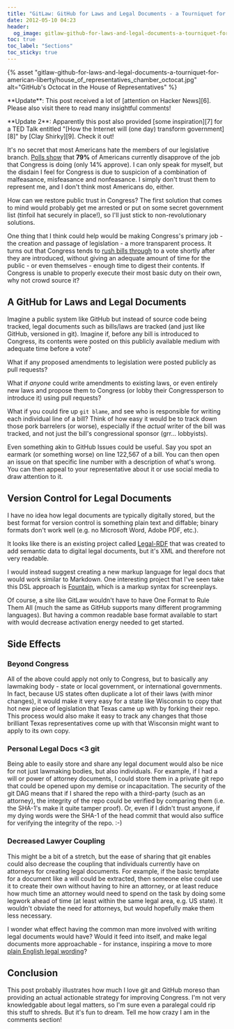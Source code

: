 ```yaml
---
title: "GitLaw: GitHub for Laws and Legal Documents - a Tourniquet for American Liberty"
date: 2012-05-10 04:23
header:
  og_image: gitlaw-github-for-laws-and-legal-documents-a-tourniquet-for-american-liberty/house_of_representatives_chamber_octocat.jpg
toc: true
toc_label: "Sections"
toc_sticky: true
---
```


{% asset "gitlaw-github-for-laws-and-legal-documents-a-tourniquet-for-american-liberty/house_of_representatives_chamber_octocat.jpg" alt="GitHub's Octocat in the House of Representatives" %}

<p class="notice--primary" markdown="1">
**Update**: This post received a lot of [attention on Hacker News][6]. Please
also visit there to read many insightful comments!
</p>

<p class="notice--primary" markdown="1">
**Update 2**: Apparently this post also provided [some inspiration][7] for a
TED Talk entitled "[How the Internet will (one day) transform government][8]" by
[Clay Shirky][9]. Check it out!
</p>

It's no secret that most Americans hate the members of our legislative branch.
[Polls show][1] that **79%** of Americans currently disapprove of the job that
Congress is doing (only 14% approve).  I can only speak for myself,
but the disdain I feel for Congress is due to suspicion of a combination of
malfeasance, misfeasance and nonfeasance.  I simply don't trust them to
represent me, and I don't think most Americans do, either.

How can we restore public trust in Congress?  The first solution that comes to
mind would probably get me arrested or put on some secret government list
(tinfoil hat securely in place!), so I'll just stick to non-revolutionary
solutions.

One thing that I think could help would be making Congress's primary job - the
creation and passage of legislation - a more transparent process.  It turns out
that Congress tends to [rush bills through][2] to a vote shortly after they are
introduced, without giving an adequate amount of time for the public - or even
themselves - enough time to digest their contents.  If Congress is unable to
properly execute their most basic duty on their own, why not crowd source it?

## A GitHub for Laws and Legal Documents

Imagine a public system like GitHub but instead of source code being tracked,
legal documents such as bills/laws are tracked (and just like GitHub, versioned
in git). Imagine if, before any bill is introduced to Congress, its contents
were posted on this publicly available medium with adequate time before a vote?

What if any proposed amendments to legislation were posted publicly as pull
requests?

What if *anyone* could write amendments to existing laws, or even entirely
new laws and propose them to Congress (or lobby their Congressperson to
introduce it) using pull requests?

What if you could fire up `git blame`, and see who is responsible for writing
each individual line of a bill?  Think of how easy it would be to track down
those pork barrelers (or worse), especially if the *actual* writer of the bill
was tracked, and not just the bill's congressional sponsor (grr... lobbyists).

Even something akin to GitHub Issues could be useful.  Say you spot an earmark
(or something worse) on line 122,567 of a bill.  You can then open an issue on
that specific line number with a description of what's wrong.  You can then
appeal to your representative about it or use social media to draw attention
to it.

## Version Control for Legal Documents

I have no idea how legal documents are typically digitally stored, but the
best format for version control is something plain text and diffable;
binary formats don't work well (e.g. no Microsoft Word, Adobe PDF, etc.).

It looks like there is an existing project called [Legal-RDF][3] that was
created to add semantic data to digital legal documents, but it's XML and
therefore not very readable.

I would instead suggest creating a new markup language for legal docs that
would work similar to Markdown. One interesting project that I've seen take
this DSL approach is [Fountain][4], which is a markup syntax for screenplays.

Of course, a site like GitLaw wouldn't have to have One Format to Rule Them
All (much the same as GitHub supports many different programming languages).
But having a common readable base format available to start with would
decrease activation energy needed to get started.

## Side Effects

### Beyond Congress

All of the above could apply not only to Congress, but to basically any
lawmaking body - state or local government, or international governments. In
fact, because US states often duplicate a lot of their laws (with minor
changes), it would make it very easy for a state like Wisconsin to copy that
hot new piece of legislation that Texas came up with by forking their repo.
This process would also make it easy to track any changes that those brilliant
Texas representatives come up with that Wisconsin might want to apply to its
own copy.

### Personal Legal Docs <3 git

Being able to easily store and share any legal document would also be nice for
not just lawmaking bodies, but also individuals. For example, if I had a will
or power of attorney documents, I could store them in a private git repo that
could be opened upon my demise or incapacitation. The security of the git DAG
means that if I shared the repo with a third-party (such as an attorney), the
integrity of the repo could be verified by comparing them (i.e. the SHA-1's
make it quite tamper proof). Or, even if I didn't trust anyone, if my dying
words were the SHA-1 of the head commit that would also suffice for verifying
the integrity of the repo. :-)

### Decreased Lawyer Coupling

This might be a bit of a stretch, but the ease of sharing that git enables
could also decrease the coupling that individuals currently have on attorneys
for creating legal documents.  For example, if the basic template for a
document like a will could be extracted, then someone else could use it
to create their own without having to hire an attorney, or at least reduce
how much time an attorney would need to spend on the task by doing some
legwork ahead of time (at least within the same legal area, e.g. US state).
It wouldn't obviate the need for attorneys, but would hopefully make them
less necessary.

I wonder what effect having the common man more involved with writing legal
documents would have?  Would it feed into itself, and make legal documents
more approachable - for instance, inspiring a move to more
[plain English legal wording][5]?

## Conclusion

This post probably illustrates how much I love git and GitHub moreso than
providing an actual actionable strategy for improving Congress.  I'm not
very knowledgable about legal matters, so I'm sure even a paralegal could
rip this stuff to shreds.  But it's fun to dream.  Tell me how crazy I am
in the comments section!

[1]: http://www.realclearpolitics.com/epolls/other/congressional_job_approval-903.html
[2]: http://readthebill.org/rushed/
[3]: http://www.hypergrove.com/legalrdf.org/LegalMarkup.html
[4]: http://fountain.io/
[5]: http://www.amazon.com/Legal-Writing-Plain-English-Publishing/dp/0226284174
[6]: http://news.ycombinator.com/item?id=3967921
[7]: http://blog.ted.com/2012/09/25/further-reading-in-github/
[8]: http://www.ted.com/talks/clay_shirky_how_the_internet_will_one_day_transform_government.html
[9]: http://www.shirky.com/
